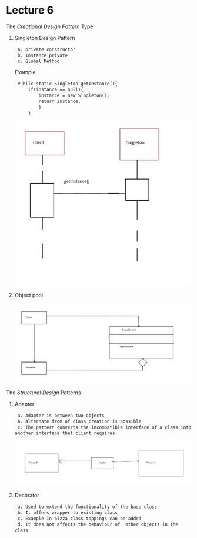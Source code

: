 # Lecture 6

The *Creational Design Pattern* Type

1. Singleton Design Pattern

        a. private constructor
        b. Instance private
        c. Global Method

    Example

        Public static Singleton getInstance(){
            if(instance == null){
                instance = new Singleton();
                return instance;
                }
            }

    ![Img 13](./Images/singleton.jpg)

2. Object pool

    ![Img 14](./Images/reusable.jpg)

The *Structural Design* Patterns

1. Adapter

        a. Adapter is between two objects
        b. Alternate from of class creation is possible
        c. The pattern converts the incompatible interface of a class into another interface that client requires

    ![Img 15](./Images/adapter.jpg)

2. Decorator

        a. Used to extend the functionality of the base class
        b. It offers wrapper to existing class
        c. Example In pizza class toppings can be added
        d. It does not affects the behaviour of  other objects in the class
